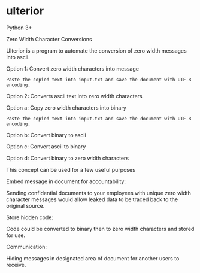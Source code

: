 # ulterior
Python 3+

Zero Width Character Conversions

Ulterior is a program to automate the conversion of zero width messages into ascii.




Option 1: Convert zero width characters into message

	Paste the copied text into input.txt and save the document with UTF-8 encoding.






Option 2: Converts ascii text into zero width characters




Option a: Copy zero width characters into binary


	Paste the copied text into input.txt and save the document with UTF-8 encoding.




Option b: Convert binary to ascii




Option c: Convert ascii to binary




Option d: Convert binary to zero width characters





This concept can be used for a few useful purposes


Embed message in document for accountability:

Sending confidential documents to your employees with unique zero width character messages would allow leaked data to be traced back to the original source.



Store hidden code:

Code could be converted to binary then to zero width characters and stored for use.



Communication:

Hiding messages in designated area of document for another users to receive.
